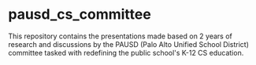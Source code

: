# pausd_cs_committee

This repository contains the presentations made based on 2 years of research and discussions by the PAUSD (Palo Alto Unified School District) committee tasked with redefining the public school's K-12 CS education. 


